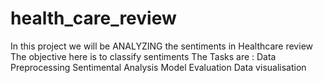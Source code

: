 # health_care_review
In this project we will be ANALYZING the sentiments in Healthcare review The objective here is to classify sentiments The Tasks are :  Data Preprocessing Sentimental Analysis Model Evaluation Data visualisation
